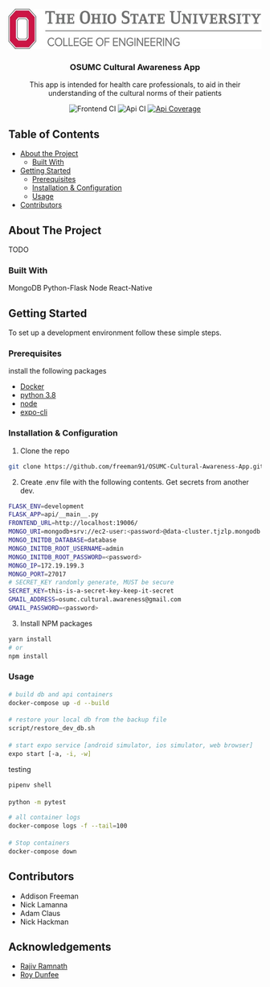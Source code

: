 <!-- PROJECT LOGO -->
<br />
<div align="center">
  <img src="./public/osu-cse-logo.jpg" alt="Logo" width="580" height="80">

  <h3 align="center">OSUMC Cultural Awareness App</h3>

  <p align="center">
    This app is intended for health care professionals, to aid in their understanding of the cultural norms of their patients
  </p>
  <img src="https://github.com/freeman91/OSUMC-Cultural-Awareness-App/workflows/Frontend/badge.svg" alt="Frontend CI"/>
  <img src="https://github.com/freeman91/OSUMC-Cultural-Awareness-App/workflows/Api/badge.svg" alt="Api CI"/>
  <a href="https://coveralls.io/github/freeman91/OSUMC-Cultural-Awareness-App?branch=master"><img src="https://coveralls.io/repos/github/freeman91/OSUMC-Cultural-Awareness-App/badge.svg?branch=master" alt="Api Coverage"/> </a>
</div>

<!-- TABLE OF CONTENTS -->

## Table of Contents

- [About the Project](#about-the-project)
  - [Built With](#built-with)
- [Getting Started](#getting-started)
  - [Prerequisites](#prerequisites)
  - [Installation & Configuration](#Installation-&-Configuration)
  - [Usage](#Usage)
- [Contributors](#contributors)

<!-- ABOUT THE PROJECT -->

## About The Project

TODO

### Built With

MongoDB
Python-Flask
Node
React-Native

<!-- GETTING STARTED -->

## Getting Started

To set up a development environment follow these simple steps.

### Prerequisites

install the following packages

- [Docker](https://docs.docker.com/get-docker/)
- [python 3.8](https://www.python.org/downloads/)
- [node](https://nodejs.org/en/download/)
- [expo-cli](https://docs.expo.io/get-started/installation/)

### Installation & Configuration

1. Clone the repo

```sh
git clone https://github.com/freeman91/OSUMC-Cultural-Awareness-App.git
```

2. Create .env file with the following contents. Get secrets from another dev.

```sh
FLASK_ENV=development
FLASK_APP=api/__main__.py
FRONTEND_URL=http://localhost:19006/
MONGO_URI=mongodb+srv://ec2-user:<password>@data-cluster.tjzlp.mongodb.net/database?retryWrites=true&w=majority
MONGO_INITDB_DATABASE=database
MONGO_INITDB_ROOT_USERNAME=admin
MONGO_INITDB_ROOT_PASSWORD=<password>
MONGO_IP=172.19.199.3
MONGO_PORT=27017
# SECRET_KEY randomly generate, MUST be secure
SECRET_KEY=this-is-a-secret-key-keep-it-secret
GMAIL_ADDRESS=osumc.cultural.awareness@gmail.com
GMAIL_PASSWORD=<password>
```

3. Install NPM packages

```sh
yarn install
# or
npm install
```

<!-- USAGE EXAMPLES -->

### Usage

```sh
# build db and api containers
docker-compose up -d --build

# restore your local db from the backup file
script/restore_dev_db.sh

# start expo service [android simulator, ios simulator, web browser]
expo start [-a, -i, -w]
```

testing

```sh
pipenv shell

python -m pytest
```

```sh
# all container logs
docker-compose logs -f --tail=100

# Stop containers
docker-compose down
```

<!-- Contributers -->

## Contributors

- Addison Freeman
- Nick Lamanna
- Adam Claus
- Nick Hackman

<!-- ACKNOWLEDGEMENTS -->

## Acknowledgements

- [Rajiv Ramnath]()
- [Roy Dunfee]()
